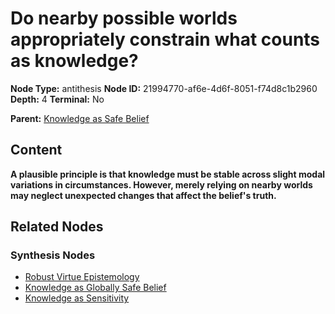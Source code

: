 # Do nearby possible worlds appropriately constrain what counts as knowledge?

**Node Type:** antithesis
**Node ID:** 21994770-af6e-4d6f-8051-f74d8c1b2960
**Depth:** 4
**Terminal:** No

**Parent:** [Knowledge as Safe Belief](knowledge-as-safe-belief-synthesis-af0a37e1-1d76-4b17-b662-0d69eb78ee4a.md)

## Content

**A plausible principle is that knowledge must be stable across slight modal variations in circumstances. However, merely relying on nearby worlds may neglect unexpected changes that affect the belief's truth.**

## Related Nodes

### Synthesis Nodes

- [Robust Virtue Epistemology](robust-virtue-epistemology-synthesis-9a89adad-7aca-4967-ad74-da96d81a37cc.md)
- [Knowledge as Globally Safe Belief](knowledge-as-globally-safe-belief-synthesis-fcc94702-685c-44c1-afe8-df6a087ea80e.md)
- [Knowledge as Sensitivity](knowledge-as-sensitivity-synthesis-6d102064-68d9-4327-abf1-11f6499487c8.md)
